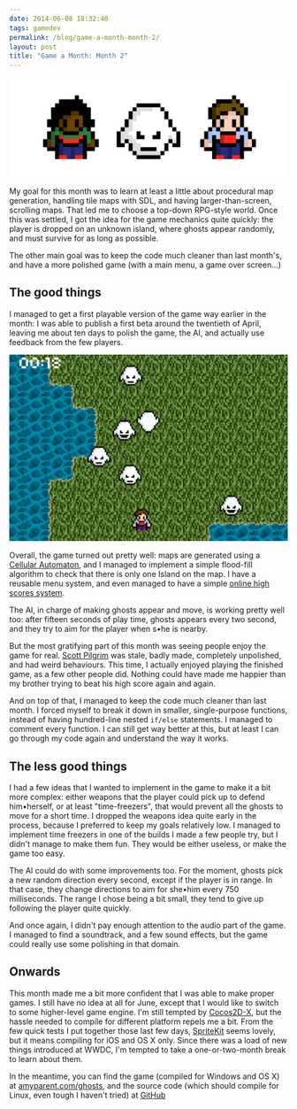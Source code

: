 ```yaml
---
date: 2014-06-08 18:32:40
tags: gamedev
permalink: /blog/game-a-month-month-2/
layout: post
title: "Game a Month: Month 2"
---
```


![Ghosts characters][1]

My goal for this month was to learn at least a little about procedural map generation, handling tile maps with SDL, and having larger-than-screen, scrolling maps. That led me to choose a top-down RPG-style world. Once this was settled, I got the idea for the game mechanics quite quickly: the player is dropped on an unknown island, where ghosts appear randomly, and must survive for as long as possible.

<!--more-->

The other main goal was to keep the code much cleaner than last month's, and have a more polished game (with a main menu, a game over screen…)

## The good things

I managed to get a first playable version of the game way earlier in the month: I was able to publish a first beta around the twentieth of April, leaving me about ten days to polish the game, the AI, and actually use feedback from the few players.

![Ghosts beta 9 screenshot][2]

Overall, the game turned out pretty well: maps are generated using a [Cellular Automaton][3], and I managed to implement a simple flood-fill algorithm to check that there is only one Island on the map. I have a reusable menu system, and even managed to have a simple [online high scores system][4].

The AI, in charge of making ghosts appear and move, is working pretty well too: after fifteen seconds of play time, ghosts appears every two second, and they try to aim for the player when s•he is nearby.

But the most gratifying part of this month was seeing people enjoy the game for real. [Scott Pilgrim][5] was stale, badly made, completely unpolished, and had weird behaviours. This time, I actually enjoyed playing the finished game, as a few other people did. Nothing could have made me happier than my brother trying to beat his high score again and again.

And on top of that, I managed to keep the code much cleaner than last month. I forced myself to break it down in smaller, single-purpose functions, instead of having hundred-line nested `if/else` statements. I managed to comment every function. I can still get way better at this, but at least I can go through my code again and understand the way it works.

## The less good things

I had a few ideas that I wanted to implement in the game to make it a bit more complex: either weapons that the player could pick up to defend him•herself, or at least "time-freezers", that would prevent all the ghosts to move for a short time. I dropped the weapons idea quite early in the process, because I preferred to keep my goals relatively low. I managed to implement time freezers in one of the builds I made a few people try, but I didn't manage to make them fun. They would be either useless, or make the game too easy.

The AI could do with some improvements too. For the moment, ghosts pick a new random direction every second, except if the player is in range. In that case, they change directions to aim for she•him every 750 milliseconds. The range I chose being a bit small, they tend to give up following the player quite quickly.

And once again, I didn't pay enough attention to the audio part of the game. I managed to find a soundtrack, and a few sound effects, but the game could really use some polishing in that domain.

## Onwards

This month made me a bit more confident that I was able to make proper games. I still have no idea at all for June, except that I would like to switch to some higher-level game engine. I'm still tempted by [Cocos2D-X][6], but the hassle needed to compile for different platform repels me a bit. From the few quick tests I put together those last few days, [SpriteKit][7] seems lovely, but it means compiling for iOS and OS X only. Since there was a load of new things introduced at WWDC, I'm tempted to take a one-or-two-month break to learn about them.

In the meantime, you can find the game (compiled for Windows and OS X) at [amyparent.com/ghosts][8], and the source code (which should compile for Linux, even tough I haven't tried) at [GitHub][9]


[1]: /static/media/2014/06/img-1402247541886-raw.png
[2]: /static/media/2014/06/img-1402247864579-raw.png
[3]: http://gamedevelopment.tutsplus.com/tutorials/generate-random-cave-levels-using-cellular-automata--gamedev-9664
[4]: http://amyparent.com/ghosts/
[5]: http://amyparent.com/2014/05/game-a-month-month-1/
[6]: http://www.cocos2d-x.org
[7]: https://developer.apple.com/library/ios/documentation/GraphicsAnimation/Conceptual/SpriteKit_PG/Introduction/Introduction.html
[8]: http://amyparent.com/ghosts/
[9]: https://github.com/amyinorbit/gam2-ghosts